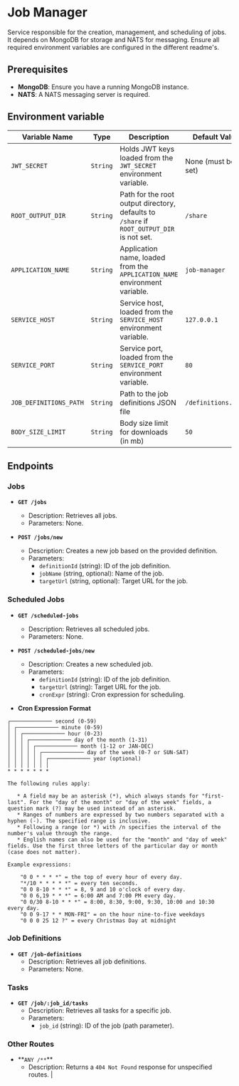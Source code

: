 # Job Manager

Service responsible for the creation, management, and scheduling of jobs.
It depends on MongoDB for storage and NATS for messaging. Ensure all required environment variables are configured
in the different readme's.

## Prerequisites

- **MongoDB**: Ensure you have a running MongoDB instance.
- **NATS**: A NATS messaging server is required.

## Environment variable

| Variable Name          | Type     | Description                                                                               | Default Value       |
| ---------------------- | -------- | ----------------------------------------------------------------------------------------- | ------------------- |
| `JWT_SECRET`           | `String` | Holds JWT keys loaded from the `JWT_SECRET` environment variable.                         | None (must be set)  |
| `ROOT_OUTPUT_DIR`      | `String` | Path for the root output directory, defaults to `/share` if `ROOT_OUTPUT_DIR` is not set. | `/share`            |
| `APPLICATION_NAME`     | `String` | Application name, loaded from the `APPLICATION_NAME` environment variable.                | `job-manager`       |
| `SERVICE_HOST`         | `String` | Service host, loaded from the `SERVICE_HOST` environment variable.                        | `127.0.0.1`         |
| `SERVICE_PORT`         | `String` | Service port, loaded from the `SERVICE_PORT` environment variable.                        | `80`                |
| `JOB_DEFINITIONS_PATH` | `String` | Path to the job definitions JSON file                                                     | `/definitions.json` |
| `BODY_SIZE_LIMIT`      | `String` | Body size limit for downloads (in mb)                                                     | `50`                |

## Endpoints

### Jobs

- **`GET /jobs`**

  - Description: Retrieves all jobs.
  - Parameters: None.

- **`POST /jobs/new`**
  - Description: Creates a new job based on the provided definition.
  - Parameters:
    - `definitionId` (string): ID of the job definition.
    - `jobName` (string, optional): Name of the job.
    - `targetUrl` (string, optional): Target URL for the job.

### Scheduled Jobs

- **`GET /scheduled-jobs`**

  - Description: Retrieves all scheduled jobs.
  - Parameters: None.

- **`POST /scheduled-jobs/new`**

  - Description: Creates a new scheduled job.
  - Parameters:
    - `definitionId` (string): ID of the job definition.
    - `targetUrl` (string): Target URL for the job.
    - `cronExpr` (string): Cron expression for scheduling.

- **Cron Expression Format**

```
┌───────────── second (0-59)
│ ┌───────────── minute (0-59)
│ │ ┌───────────── hour (0-23)
│ │ │ ┌───────────── day of the month (1-31)
│ │ │ │ ┌───────────── month (1-12 or JAN-DEC)
│ │ │ │ │ ┌───────────── day of the week (0-7 or SUN-SAT)
│ │ │ │ │ │ ┌───────────── year (optional)
│ │ │ │ │ │ │
* * * * * * *

The following rules apply:

   * A field may be an asterisk (*), which always stands for "first-last". For the "day of the month" or "day of the week" fields, a question mark (?) may be used instead of an asterisk.
   * Ranges of numbers are expressed by two numbers separated with a hyphen (-). The specified range is inclusive.
   * Following a range (or *) with /n specifies the interval of the number's value through the range.
   * English names can also be used for the "month" and "day of week" fields. Use the first three letters of the particular day or month (case does not matter).

Example expressions:

    "0 0 * * * *" = the top of every hour of every day.
    "*/10 * * * * *" = every ten seconds.
    "0 0 8-10 * * *" = 8, 9 and 10 o'clock of every day.
    "0 0 6,19 * * *" = 6:00 AM and 7:00 PM every day.
    "0 0/30 8-10 * * *" = 8:00, 8:30, 9:00, 9:30, 10:00 and 10:30 every day.
    "0 0 9-17 * * MON-FRI" = on the hour nine-to-five weekdays
    "0 0 0 25 12 ?" = every Christmas Day at midnight

```

### Job Definitions

- **`GET /job-definitions`**
  - Description: Retrieves all job definitions.
  - Parameters: None.

### Tasks

- **`GET /job/:job_id/tasks`**
  - Description: Retrieves all tasks for a specific job.
  - Parameters:
    - `job_id` (string): ID of the job (path parameter).

### Other Routes

- **`ANY /**`\*\*
  - Description: Returns a `404 Not Found` response for unspecified routes.
    |
